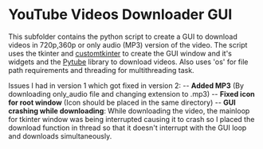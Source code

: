 # YouTube Videos Downloader GUI

This subfolder contains the python script to create a GUI to download videos in 720p,360p or only audio (MP3) version of the video. The script uses the tkinter and [customtkinter](https://github.com/TomSchimansky/CustomTkinter) to create the GUI window and it's widgets and the [Pytube](https://github.com/pytube/pytube) library to download videos. Also uses 'os' for file path requirements and threading for multithreading task.

Issues I had in version 1 which got fixed in version 2:
-- **Added MP3** (By downloading only_audio file and changing extension to .mp3)
-- **Fixed icon for root window** (Icon should be placed in the same directory)
-- **GUI crashing while downloading**: While downloading the video, the mainloop for tkinter window was being interrupted causing it to crash so I placed the download function in thread so that it doesn't interrupt with the GUI loop and downloads simultaneously.
